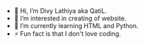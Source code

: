 - 👋 Hi, I’m Divy Lathiya aka QatiL.
- 👀 I’m interested in creating of website.
- 🌱 I’m currently learning HTML and Python.
- ⚡ Fun fact is that I don't love coding.

<!---
DivyLathiya/DivyLathiya is a ✨ special ✨ repository because its `README.md` (this file) appears on your GitHub profile.
You can click the Preview link to take a look at your changes.
--->
